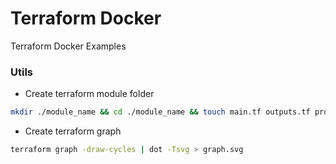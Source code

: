 # Terraform Docker
Terraform Docker Examples

### Utils
- Create terraform module folder
```bash
mkdir ./module_name && cd ./module_name && touch main.tf outputs.tf providers.tf variables.tf
```

- Create terraform graph
```bash
terraform graph -draw-cycles | dot -Tsvg > graph.svg
```